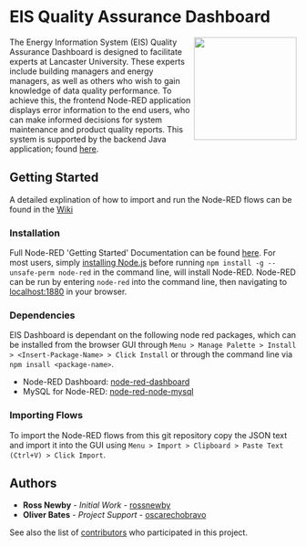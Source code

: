 # EIS Quality Assurance Dashboard

<img align="right" height="180"  src="http://cdn-edu.wpmhost.net/53544f/707f375833/72C5-6F0E-57A0-5A9A-0718.jpg"/>

The Energy Information System (EIS) Quality Assurance Dashboard is designed to facilitate experts at Lancaster University. These experts include building managers and energy managers, as well as others who wish to gain knowledge of data quality performance. To achieve this, the frontend Node-RED application displays error information to the end users, who can make informed decisions for system maintenance and product quality reports. This system is supported by the backend Java application; found [here](https://github.com/rossnewby/eis-dashboard-backend).

## Getting Started

A detailed explination of how to import and run the Node-RED flows can be found in the [Wiki](https://github.com/oscarechobravo/eis-dashboard/wiki/Setting-up-the-Flows)

### Installation

Full Node-RED 'Getting Started' Documentation can be found [here](https://nodered.org/#get-started). For most users, simply [installing Node.js](https://nodejs.org/en/) before running `npm install -g --unsafe-perm node-red` in the command line, will install Node-RED. Node-RED can be run by entering `node-red` into the command line, then navigating to [localhost:1880](http://127.0.0.1:1880) in your browser.

### Dependencies

EIS Dashboard is dependant on the following node red packages, which can be installed from the browser GUI through `Menu > Manage Palette > Install > <Insert-Package-Name> > Click Install` or through the command line via` npm insall <package-name>`.

- Node-RED Dashboard: [node-red-dashboard](https://www.npmjs.com/package/node-red-dashboard)
- MySQL for Node-RED: [node-red-node-mysql](https://www.npmjs.com/package/node-red-node-mysql)

### Importing Flows

To import the Node-RED flows from this git repository copy the JSON text and import it into the GUI using `Menu > Import > Clipboard > Paste Text (Ctrl+V) > Click Import`.

## Authors

- **Ross Newby** - *Initial Work* - [rossnewby](https://github.com/rossnewby)
- **Oliver Bates** - *Project Support* - [oscarechobravo](https://github.com/oscarechobravo)

See also the list of [contributors](https://github.com/oscarechobravo/eis-dashboard/contributors) who participated in this project.
